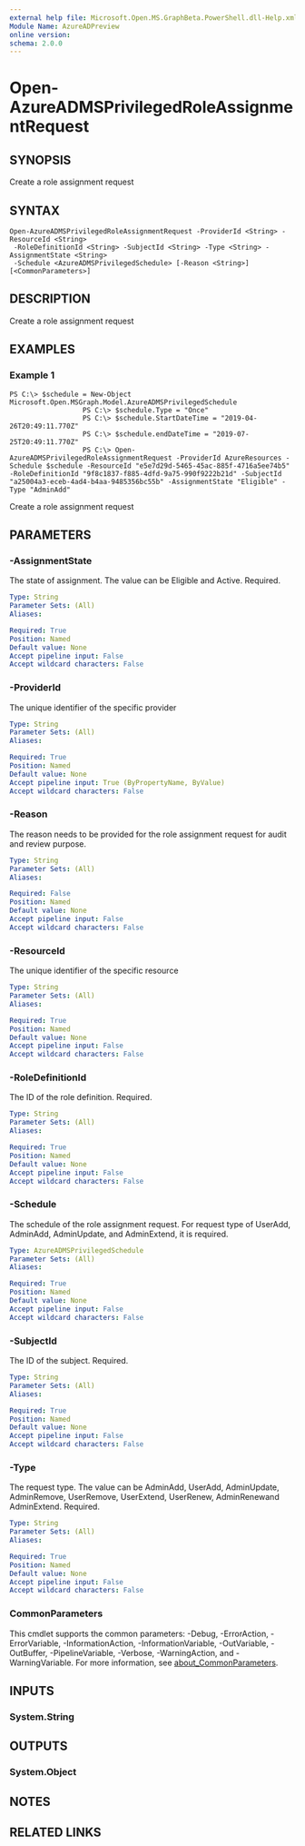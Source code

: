 ```yaml
---
external help file: Microsoft.Open.MS.GraphBeta.PowerShell.dll-Help.xml
Module Name: AzureADPreview
online version:
schema: 2.0.0
---
```


# Open-AzureADMSPrivilegedRoleAssignmentRequest

## SYNOPSIS
Create a role assignment request

## SYNTAX

```
Open-AzureADMSPrivilegedRoleAssignmentRequest -ProviderId <String> -ResourceId <String>
 -RoleDefinitionId <String> -SubjectId <String> -Type <String> -AssignmentState <String>
 -Schedule <AzureADMSPrivilegedSchedule> [-Reason <String>] [<CommonParameters>]
```

## DESCRIPTION
Create a role assignment request

## EXAMPLES

### Example 1
```
PS C:\> $schedule = New-Object Microsoft.Open.MSGraph.Model.AzureADMSPrivilegedSchedule
				  PS C:\> $schedule.Type = "Once"
				  PS C:\> $schedule.StartDateTime = "2019-04-26T20:49:11.770Z"
				  PS C:\> $schedule.endDateTime = "2019-07-25T20:49:11.770Z"
				  PS C:\> Open-AzureADMSPrivilegedRoleAssignmentRequest -ProviderId AzureResources -Schedule $schedule -ResourceId "e5e7d29d-5465-45ac-885f-4716a5ee74b5" -RoleDefinitionId "9f8c1837-f885-4dfd-9a75-990f9222b21d" -SubjectId "a25004a3-eceb-4ad4-b4aa-9485356bc55b" -AssignmentState "Eligible" -Type "AdminAdd"
```

Create a role assignment request

## PARAMETERS

### -AssignmentState
The state of assignment.
The value can be Eligible and Active.
Required.

```yaml
Type: String
Parameter Sets: (All)
Aliases:

Required: True
Position: Named
Default value: None
Accept pipeline input: False
Accept wildcard characters: False
```

### -ProviderId
The unique identifier of the specific provider

```yaml
Type: String
Parameter Sets: (All)
Aliases:

Required: True
Position: Named
Default value: None
Accept pipeline input: True (ByPropertyName, ByValue)
Accept wildcard characters: False
```

### -Reason
The reason needs to be provided for the role assignment request for audit and review purpose.

```yaml
Type: String
Parameter Sets: (All)
Aliases:

Required: False
Position: Named
Default value: None
Accept pipeline input: False
Accept wildcard characters: False
```

### -ResourceId
The unique identifier of the specific resource

```yaml
Type: String
Parameter Sets: (All)
Aliases:

Required: True
Position: Named
Default value: None
Accept pipeline input: False
Accept wildcard characters: False
```

### -RoleDefinitionId
The ID of the role definition.
Required.

```yaml
Type: String
Parameter Sets: (All)
Aliases:

Required: True
Position: Named
Default value: None
Accept pipeline input: False
Accept wildcard characters: False
```

### -Schedule
The schedule of the role assignment request.
For request type of UserAdd, AdminAdd, AdminUpdate, and AdminExtend, it is required.

```yaml
Type: AzureADMSPrivilegedSchedule
Parameter Sets: (All)
Aliases:

Required: True
Position: Named
Default value: None
Accept pipeline input: False
Accept wildcard characters: False
```

### -SubjectId
The ID of the subject.
Required.

```yaml
Type: String
Parameter Sets: (All)
Aliases:

Required: True
Position: Named
Default value: None
Accept pipeline input: False
Accept wildcard characters: False
```

### -Type
The request type.
The value can be AdminAdd, UserAdd, AdminUpdate, AdminRemove, UserRemove, UserExtend, UserRenew, AdminRenewand AdminExtend.
Required.

```yaml
Type: String
Parameter Sets: (All)
Aliases:

Required: True
Position: Named
Default value: None
Accept pipeline input: False
Accept wildcard characters: False
```

### CommonParameters
This cmdlet supports the common parameters: -Debug, -ErrorAction, -ErrorVariable, -InformationAction, -InformationVariable, -OutVariable, -OutBuffer, -PipelineVariable, -Verbose, -WarningAction, and -WarningVariable. For more information, see [about_CommonParameters](http://go.microsoft.com/fwlink/?LinkID=113216).

## INPUTS

### System.String
## OUTPUTS

### System.Object
## NOTES

## RELATED LINKS
